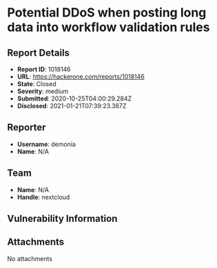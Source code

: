 # Potential DDoS when posting long data into workflow validation rules

## Report Details
- **Report ID**: 1018146
- **URL**: https://hackerone.com/reports/1018146
- **State**: Closed
- **Severity**: medium
- **Submitted**: 2020-10-25T04:00:29.284Z
- **Disclosed**: 2021-01-21T07:39:23.387Z

## Reporter
- **Username**: demonia
- **Name**: N/A

## Team
- **Name**: N/A
- **Handle**: nextcloud

## Vulnerability Information


## Attachments
No attachments

